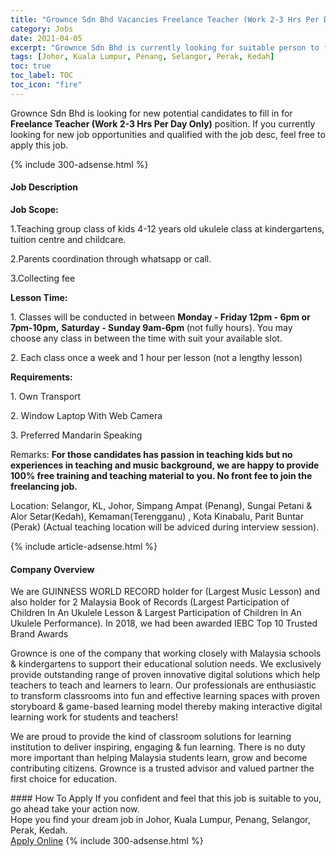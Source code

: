 ```yaml
---
title: "Grownce Sdn Bhd Vacancies Freelance Teacher (Work 2-3 Hrs Per Day Only)" 
category: Jobs 
date: 2021-04-05 
excerpt: "Grownce Sdn Bhd is currently looking for suitable person to fill in the Freelance Teacher (Work 2-3 Hrs Per Day Only) which based in Johor, Kuala Lumpur, Penang, Selangor, Perak, Kedah" 
tags: [Johor, Kuala Lumpur, Penang, Selangor, Perak, Kedah] 
toc: true 
toc_label: TOC 
toc_icon: "fire" 
--- 
```


<p>Grownce Sdn Bhd is looking for new potential candidates to fill in for <b>Freelance Teacher (Work 2-3 Hrs Per Day Only)</b> position. If you currently looking for new job opportunities and qualified with the job desc, feel free to apply this job.
</p>{% include 300-adsense.html %} 
<div><div><h4>Job Description</h4></div><div><div><span><div><p><strong>Job Scope:</strong></p><p>1.Teaching group class of kids 4-12 years old ukulele class at kindergartens, tuition centre and childcare.</p><p>2.Parents coordination through whatsapp or call.</p><p>3.Collecting fee</p><p><strong>Lesson Time:</strong></p><p>1. Classes will be conducted in between <strong>Monday - Friday 12pm - 6pm or 7pm-10pm,</strong> <strong>Saturday - Sunday 9am-6pm </strong>(not fully hours). You may choose any class in between the time with suit your available slot.</p><p>2. Each class once a week and 1 hour per lesson (not a lengthy lesson)</p><p><strong>Requirements:</strong></p><p>1. Own Transport</p><p>2. Window Laptop With Web Camera</p><p>3. Preferred Mandarin Speaking</p><p>Remarks: <strong>For those candidates has passion in teaching kids but no experiences in teaching and music background, we are happy to provide 100% free training and teaching material to you. No front fee to join the freelancing job.</strong></p><p>Location: Selangor, KL, Johor, Simpang Ampat (Penang), Sungai Petani &amp; Alor Setar(Kedah), Kemaman(Terengganu) , Kota Kinabalu, Parit Buntar (Perak) (Actual teaching location will be adviced during interview session).</p></div></span></div></div></div> 
{% include article-adsense.html %} 
<div><div><h4>Company Overview</h4></div><div><div><span><div><p>We are&#160;GUINNESS WORLD RECORD&#160;holder for (Largest Music Lesson) and also&#160;holder for 2 Malaysia Book of Records&#160;(Largest Participation of Children In An Ukulele Lesson &amp;&#160;Largest Participation of Children In An Ukulele Performance). In 2018, we had been awarded IEBC Top 10 Trusted Brand Awards</p><p>Grownce is one of the company that working closely with Malaysia schools &amp; kindergartens to support their educational solution needs. We exclusively provide outstanding range of proven innovative digital solutions which help teachers to teach and learners to learn. Our professionals are enthusiastic to transform classrooms into fun and effective learning spaces with proven storyboard &amp; game-based learning model thereby making interactive digital learning work for students and teachers!</p><p>We are proud to provide the kind of classroom solutions for learning institution to deliver inspiring, engaging &amp; fun learning.&#160;There is no duty more important than helping Malaysia students learn, grow and become contributing citizens. Grownce is a trusted advisor and valued partner the first choice for education.</p></div></span></div></div></div> 
#### How To Apply 
If you confident and feel that this job is suitable to you, go ahead take your action now. <br/> 
Hope you find your dream job in Johor, Kuala Lumpur, Penang, Selangor, Perak, Kedah. <br/> 
<a href="https://www.jobstreet.com.my/en/job/freelance-teacher-work-2-3-hrs-per-day-only-4526411?jobId=jobstreet-my-job-4526411&" class="btn btn--info" target="_blank" rel="nofollow noopenner">Apply Online</a> 
{% include 300-adsense.html %} 